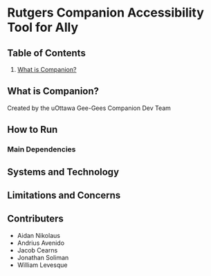 # Rutgers Companion Accessibility Tool for Ally

## Table of Contents
1. [What is Companion?](#what-is-companion)

## What is Companion?
Created by the uOttawa Gee-Gees Companion Dev Team

## How to Run

### Main Dependencies

## Systems and Technology

## Limitations and Concerns

## Contributers 

- Aidan Nikolaus 
- Andrius Avenido
- Jacob Cearns
- Jonathan Soliman
- William Levesque




